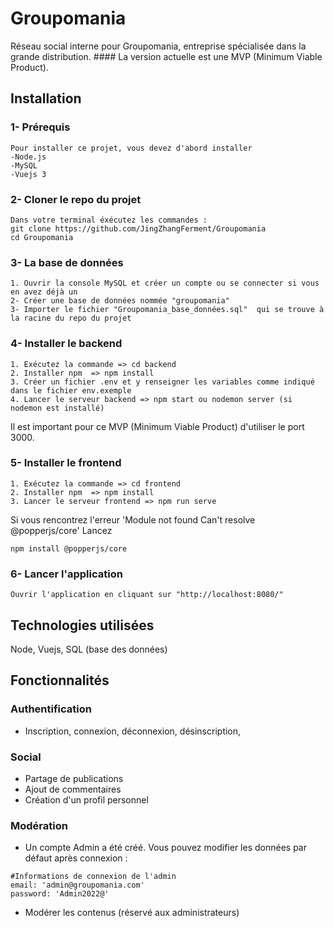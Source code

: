 # Groupomania
Réseau social interne pour Groupomania, entreprise spécialisée dans la grande distribution. ####
La version actuelle est une MVP (Minimum Viable Product).

## Installation

### 1- Prérequis
```
Pour installer ce projet, vous devez d'abord installer
-Node.js
-MySQL
-Vuejs 3
```

### 2- Cloner le repo du projet
```
Dans votre terminal éxécutez les commandes :
git clone https://github.com/JingZhangFerment/Groupomania
cd Groupomania
```

### 3- La base de données
```
1. Ouvrir la console MySQL et créer un compte ou se connecter si vous en avez déjà un
2- Créer une base de données nommée "groupomania"
3- Importer le fichier "Groupomania_base_données.sql"  qui se trouve à la racine du repo du projet
```

### 4- Installer le backend
```
1. Exécutez la commande => cd backend
2. Installer npm  => npm install
3. Créer un fichier .env et y renseigner les variables comme indiqué dans le fichier env.exemple
4. Lancer le serveur backend => npm start ou nodemon server (si nodemon est installé)
```

Il est important pour ce MVP (Minimum Viable Product) d'utiliser le port 3000.

### 5- Installer le frontend
```
1. Exécutez la commande => cd frontend
2. Installer npm  => npm install
3. Lancer le serveur frontend => npm run serve
```

Si vous rencontrez l'erreur 'Module not found Can't resolve @popperjs/core'
Lancez
```
npm install @popperjs/core
```
### 6- Lancer l'application
```
Ouvrir l'application en cliquant sur "http://localhost:8080/"
```

## Technologies utilisées

Node, Vuejs, SQL (base des données)

## Fonctionnalités

### Authentification

- Inscription, connexion, déconnexion, désinscription, 

### Social

- Partage de publications
- Ajout de commentaires 
- Création d'un profil personnel

### Modération

- Un compte Admin a été créé. Vous pouvez modifier les données par défaut après connexion :
```
#Informations de connexion de l'admin
email: 'admin@groupomania.com' 
password: 'Admin2022@'
```
- Modérer les contenus (réservé aux administrateurs)
